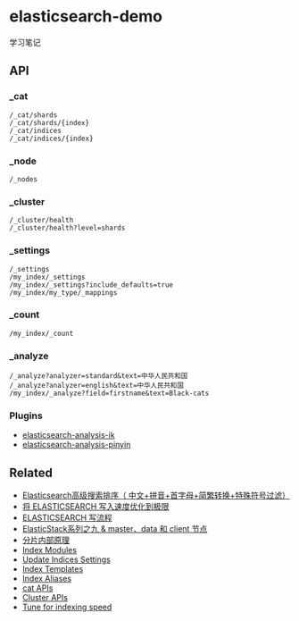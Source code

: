 # elasticsearch-demo

学习笔记

## API

### _cat

```
/_cat/shards
/_cat/shards/{index}
/_cat/indices
/_cat/indices/{index}
```

### _node

```
/_nodes
```

### _cluster

```
/_cluster/health
/_cluster/health?level=shards
```


### _settings

```
/_settings
/my_index/_settings
/my_index/_settings?include_defaults=true
/my_index/my_type/_mappings
```

### _count

```
/my_index/_count
```

### _analyze

```
/_analyze?analyzer=standard&text=中华人民共和国
/_analyze?analyzer=english&text=中华人民共和国
/my_index/_analyze?field=firstname&text=Black-cats
```

### Plugins

- [elasticsearch-analysis-ik](https://github.com/medcl/elasticsearch-analysis-ik)
- [elasticsearch-analysis-pinyin](https://github.com/medcl/elasticsearch-analysis-pinyin)

## Related

- [Elasticsearch高级搜索排序（ 中文+拼音+首字母+简繁转换+特殊符号过滤）](http://www.cnblogs.com/clonen/p/6674888.html)
- [将 ELASTICSEARCH 写入速度优化到极限](https://www.easyice.cn/archives/207)
- [ELASTICSEARCH 写流程](https://www.easyice.cn/archives/180)
- [ElasticStack系列之九 & master、data 和 client 节点](https://www.cnblogs.com/liang1101/p/7284205.html)
- [分片内部原理](https://www.elastic.co/guide/cn/elasticsearch/guide/current/inside-a-shard.html)
- [Index Modules](https://www.elastic.co/guide/en/elasticsearch/reference/master/index-modules.html)
- [Update Indices Settings](https://www.elastic.co/guide/en/elasticsearch/reference/master/indices-update-settings.html)
- [Index Templates](https://www.elastic.co/guide/en/elasticsearch/reference/master/indices-templates.html)
- [Index Aliases](https://www.elastic.co/guide/en/elasticsearch/reference/current/indices-aliases.html)
- [cat APIs](https://www.elastic.co/guide/en/elasticsearch/reference/current/cat.html)
- [Cluster APIs](https://www.elastic.co/guide/en/elasticsearch/reference/current/cluster.html)
- [Tune for indexing speed](https://www.elastic.co/guide/en/elasticsearch/reference/6.1/tune-for-indexing-speed.html)
